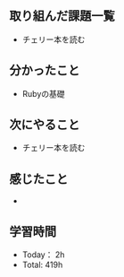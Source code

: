 ## 取り組んだ課題一覧
- チェリー本を読む
## 分かったこと
- Rubyの基礎
## 次にやること
- チェリー本を読む
## 感じたこと
- 
## 学習時間
- Today： 2h
- Total: 419h
